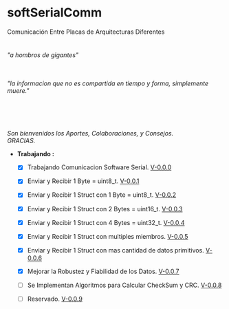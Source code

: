 # softSerialComm
Comunicación Entre Placas de Arquitecturas Diferentes 
  
###### <br> "a hombros de gigantes"  
###### <br>"la informacion que no es compartida en tiempo y forma, simplemente muere."  
###### <br>  

_Son bienvenidos los Aportes, Colaboraciones, y Consejos._  
_GRACIAS._  
  
  + __Trabajando :__  
    - [x] Trabajando Comunicacion Software Serial. [V-0.0.0](https://github.com/YoCharlyZ/softSerialComm/tree/887bb294da2a93624801aa9b457df3904cadd03a)  
    - [x] Enviar y Recibir 1 Byte = uint8_t. [V-0.0.1](https://github.com/YoCharlyZ/softSerialComm/tree/7a434fc2e448347123941b75455a69b3c336e96a)  
    - [x] Enviar y Recibir 1 Struct con 1 Byte = uint8_t. [V-0.0.2](https://github.com/YoCharlyZ/softSerialComm/tree/18c2fcd0e1deb2451b9af7b2064d4ec3ff305fda)  
    - [x] Enviar y Recibir 1 Struct con 2 Bytes = uint16_t. [V-0.0.3](https://github.com/YoCharlyZ/softSerialComm/tree/7cf0bfdd02d89aa4e187c9cc02cf86e6d8d6c69d)  
    - [x] Enviar y Recibir 1 Struct con 4 Bytes = uint32_t. [V-0.0.4](https://github.com/YoCharlyZ/softSerialComm/tree/c544f7bdef98ba38f00b83f5f4f0e7d0362cb146)  
    - [x] Enviar y Recibir 1 Struct con multiples miembros. [V-0.0.5](https://github.com/YoCharlyZ/softSerialComm/tree/15d5f5c5254ac4e6eac2c732f2015d3620aad8f0)  
    - [x] Enviar y Recibir 1 Struct con mas cantidad de datos primitivos. [V-0.0.6](https://github.com/YoCharlyZ/softSerialComm/tree/14a7c725aa79f98a9d7cfd7cac1b5d1be97c1671)  
    - [x] Mejorar la Robustez y Fiabilidad de los Datos. [V-0.0.7](https://github.com/YoCharlyZ/softSerialComm/tree/b039c206649030fab34b0191d344d7698cd7c501)  
    - [ ] Se Implementan Algoritmos para Calcular CheckSum y CRC. [V-0.0.8]()  
    - [ ] Reservado. [V-0.0.9]()  
  